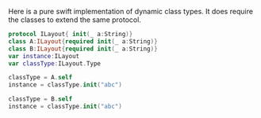 Here is a pure swift implementation of dynamic class types. It does require the classes to extend the same protocol.<!--more--> 

```swift
protocol ILayout{ init(_ a:String)}
class A:ILayout{required init(_ a:String)}
class B:ILayout{required init(_ a:String)}
var instance:ILayout
var classType:ILayout.Type

classType = A.self
instance = classType.init("abc")

classType = B.self
instance = classType.init("abc")
```